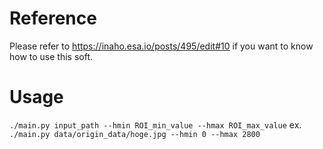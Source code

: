 # Reference
Please refer to https://inaho.esa.io/posts/495/edit#10 if you want to know how to use this soft.

# Usage
``` ./main.py input_path --hmin ROI_min_value --hmax ROI_max_value ```
ex.
``` ./main.py data/origin_data/hoge.jpg --hmin 0 --hmax 2800 ```
